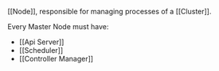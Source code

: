 [[Node]], responsible for managing processes of a [[Cluster]].

Every Master Node must have:
- [[Api Server]]
- [[Scheduler]]
- [[Controller Manager]]

